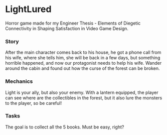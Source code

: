# LightLured
Horror game made for my Engineer Thesis - Elements of Diegetic Connectivity in Shaping Satisfaction in Video Game Design.

### Story
After the main character comes back to his house, he got a phone call from his wife, where she tells him, she will be back in a few days, but something horrible happened, and now our protagonist needs to help his wife. Wander around the cabin and found out how the curse of the forest can be broken.

### Mechanics
Light is your ally, but also your enemy. With a lantern equipped, the player can see where are the collectibles in the forest, but it also lure the monsters to the player, so be careful!

### Tasks
The goal is to collect all the 5 books. Must be easy, right?
